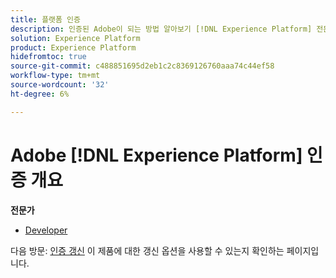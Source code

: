 ```yaml
---
title: 플랫폼 인증
description: 인증된 Adobe이 되는 방법 알아보기 [!DNL Experience Platform] 전문가.
solution: Experience Platform
product: Experience Platform
hidefromtoc: true
source-git-commit: c488851695d2eb1c2c8369126760aaa74c44ef58
workflow-type: tm+mt
source-wordcount: '32'
ht-degree: 6%

---
```


# Adobe [!DNL Experience Platform] 인증 개요

**전문가**

* [Developer](/help/certifications/aep/aep-e-foundations.md) <!--AD0-E601-->

다음 방문: [인증 갱신](/help/certifications/renew.md) 이 제품에 대한 갱신 옵션을 사용할 수 있는지 확인하는 페이지입니다.
